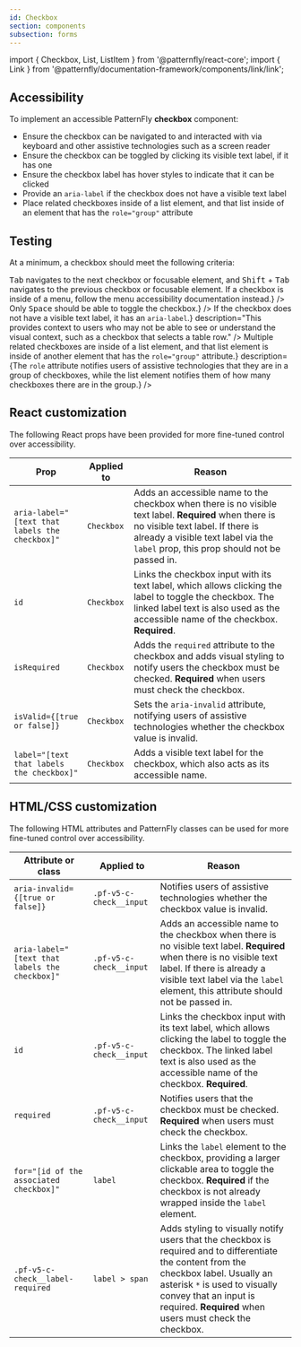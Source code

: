 ```yaml
---
id: Checkbox
section: components
subsection: forms
---
```


import { Checkbox, List, ListItem } from '@patternfly/react-core';
import { Link } from '@patternfly/documentation-framework/components/link/link';

## Accessibility

To implement an accessible PatternFly **checkbox** component:

- Ensure the checkbox can be navigated to and interacted with via keyboard and other assistive technologies such as a screen reader
- Ensure the checkbox can be toggled by clicking its visible text label, if it has one
- Ensure the checkbox label has hover styles to indicate that it can be clicked
- Provide an `aria-label` if the checkbox does not have a visible text label
- Place related checkboxes inside of a list element, and that list inside of an element that has the `role="group"` attribute

## Testing

At a minimum, a checkbox should meet the following criteria:

<List isPlain>
  <ListItem>
    <Checkbox id="checkbox-a11y-checkbox-1" label="Standard keyboard navigation can be used to navigate between checkboxes or other focusable elements." description={<span><kbd>Tab</kbd> navigates to the next checkbox or focusable element, and <kbd>Shift</kbd> + <kbd>Tab</kbd> navigates to the previous checkbox or focusable element. If a checkbox is inside of a menu, follow the <Link href="/components/menu/accessibility">menu accessibility documentation</Link> instead.</span>} />
  </ListItem>
  <ListItem>
    <Checkbox id="checkbox-a11y-checkbox-2" label="Standard keyboard interaction can be used to interact with the checkbox." description={<span>Only <kbd>Space</kbd> should be able to toggle the checkbox.</span>} />
  </ListItem>
  <ListItem>
    <Checkbox id="checkbox-a11y-checkbox-3" label="If the checkbox has a visible text label, clicking the label toggles the checkbox." description="This provides extra clickable space for users who may have trouble clicking the checkbox input itself, such as on mobile or due to a motor or physical impairment." />
  </ListItem>
  <ListItem>
    <Checkbox id="checkbox-a11y-checkbox-4" label="If the checkbox has a visible text label, that label has hover styles to indicate to users that it can be interacted with." />
  </ListItem>
  <ListItem>
    <Checkbox id="checkbox-a11y-checkbox-6" label={<span>If the checkbox does not have a visible text label, it has an <code className="ws-code">aria-label</code>.</span>} description="This provides context to users who may not be able to see or understand the visual context, such as a checkbox that selects a table row." />
  </ListItem>
  <ListItem>
    <Checkbox id="checkbox-a11y-checkbox-7" label={<span>Multiple related checkboxes are inside of a list element, and that list element is inside of another element that has the <code className="ws-code">role="group"</code> attribute.</span>} description={<span>The <code className="ws-code">role</code> attribute notifies users of assistive technologies that they are in a group of checkboxes, while the list element notifies them of how many checkboxes there are in the group.</span>} />
  </ListItem>
</List>

## React customization

The following React props have been provided for more fine-tuned control over accessibility.

| Prop | Applied to | Reason | 
|---|---|---|
| `aria-label="[text that labels the checkbox]"` | `Checkbox` | Adds an accessible name to the checkbox when there is no visible text label. **Required** when there is no visible text label. If there is already a visible text label via the `label` prop, this prop should not be passed in. |
| `id` | `Checkbox` | Links the checkbox input with its text label, which allows clicking the label to toggle the checkbox. The linked label text is also used as the accessible name of the checkbox. **Required**. |
| `isRequired` | `Checkbox` | Adds the `required` attribute to the checkbox and adds visual styling to notify users the checkbox must be checked. **Required** when users must check the checkbox. |
| `isValid={[true or false]}` | `Checkbox` | Sets the `aria-invalid` attribute, notifying users of assistive technologies whether the checkbox value is invalid. |
| `label="[text that labels the checkbox]"` | `Checkbox` | Adds a visible text label for the checkbox, which also acts as its accessible name. |

## HTML/CSS customization

The following HTML attributes and PatternFly classes can be used for more fine-tuned control over accessibility.

| Attribute or class | Applied to | Reason | 
|---|---|---|
| `aria-invalid={[true or false]}` | `.pf-v5-c-check__input` | Notifies users of assistive technologies whether the checkbox value is invalid. |
| `aria-label="[text that labels the checkbox]"` | `.pf-v5-c-check__input` | Adds an accessible name to the checkbox when there is no visible text label. **Required** when there is no visible text label. If there is already a visible text label via the `label` element, this attribute should not be passed in.|
| `id` | `.pf-v5-c-check__input` | Links the checkbox input with its text label, which allows clicking the label to toggle the checkbox. The linked label text is also used as the accessible name of the checkbox. **Required**. |
| `required` | `.pf-v5-c-check__input` | Notifies users that the checkbox must be checked. **Required** when users must check the checkbox. |
| `for="[id of the associated checkbox]"` | `label` | Links the `label` element to the checkbox, providing a larger clickable area to toggle the checkbox. **Required** if the checkbox is not already wrapped inside the `label` element. |
|`.pf-v5-c-check__label-required` | `label > span` | Adds styling to visually notify users that the checkbox is required and to differentiate the content from the checkbox label. Usually an asterisk `*` is used to visually convey that an input is required. **Required** when users must check the checkbox. |

